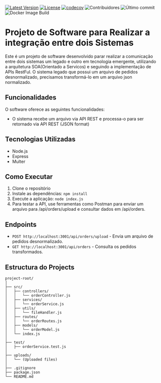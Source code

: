 ﻿[![Latest Version](https://img.shields.io/github/v/release/alexjosesilva/crm_postogasolinas_Logus_mvc?include_prereleases)](https://github.com/alexjosesilva/crm_postogasolinas_Logus_mvc/releases/tag/1.0)
[![License](https://img.shields.io/github/license/alexjosesilva/logus-microservice-gas-station)]([https://github.com/seu-usuario/seu-repositorio/blob/master/LICENSE](https://github.com/alexjosesilva/logus-microservice-gas-station/blob/master/LICENSE))
[![codecov](https://codecov.io/gh/alexjosesilva/vertical-logistica/graph/badge.svg?token=GUWHI4VKML)](https://codecov.io/gh/alexjosesilva/vertical_logistica)
![Contribuidores](https://img.shields.io/github/contributors/alexjosesilva/vertical_logistica)
![Último commit](https://img.shields.io/github/last-commit/alexjosesilva/vertical_logistica)
![Docker Image Build](https://github.com/alexjosesilva/vertical_logistica/actions/workflows/docker-image.yml/badge.svg)

# Projeto de Software para Realizar a integração entre dois Sistemas

Este é um projeto de software desenvolvido parar realizar a comunicação entre dois sistemas um legado e outro em tecnologia emergente, utilizando a arquitetura SOA(Orientado a Servicos) e seguindo a implementação de APIs RestFul. O sistema legado que possui um arquivo de
pedidos desnormalizado, precisamos transformá-lo em um arquivo json normalizado.

## Funcionalidades

O software oferece as seguintes funcionalidades:
 - O sistema recebe um arquivo via API REST e processa-o para ser retornado via API REST (JSON format)

 ## Tecnologias Utilizadas
- Node.js
- Express
- Multer

## Como Executar
1. Clone o repositório
2. Instale as dependências: `npm install`
3. Execute a aplicação: `node index.js`
4. Para testar a API, use ferramentas como Postman para enviar um arquivo para /api/orders/upload e consultar dados em /api/orders.

## Endpoints
- `POST http://localhost:3001/api/orders/upload` - Envia um arquivo de pedidos desnormalizado.
- `GET http://localhost:3001/api/orders` - Consulta os pedidos transformados.

## Estructura do Projects

```
project-root/
│
├── src/
│   ├── controllers/
│   │   └── orderController.js
│   ├── services/
│   │   └── orderService.js
│   ├── utils/
│   │   └── fileHandler.js
│   ├── routes/
│   │   └── orderRoutes.js
│   ├── models/
│   │   └── orderModel.js
│   └── index.js
│
├── test/
│   ├── orderService.test.js
│
├── uploads/
│   └── (Uploaded files)
│
├── .gitignore
├── package.json
└── README.md
```
